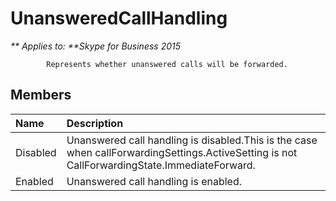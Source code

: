 
# UnansweredCallHandling


_** Applies to: **Skype for Business 2015_

            Represents whether unanswered calls will be forwarded.
            
## Members



|**Name**|**Description**|
|:-----|:-----|
|Disabled|Unanswered call handling is disabled.This is the case when callForwardingSettings.ActiveSetting is not CallForwardingState.ImmediateForward.|
|Enabled|Unanswered call handling is enabled.|
